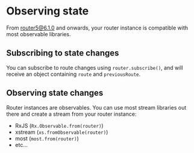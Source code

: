 # Observing state

From router5@6.1.0 and onwards, your router instance is compatible with most observable libraries.

## Subscribing to state changes

You can subscribe to route changes using `router.subscribe()`, and will receive an object containing `route` and `previousRoute`.

## Observing state changes

Router instances are observables. You can use most stream libraries out there and create a stream from your router instance:

* RxJS \(`Rx.Observable.from(router)`\)
* xstream \(`xs.fromObservable(router)`\)
* most \(`most.from(router)`\)
* etc...

